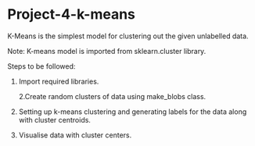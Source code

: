 # Project-4-k-means
K-Means is the simplest model for clustering out the given unlabelled data.

Note: K-means model is imported from sklearn.cluster library.

Steps to be followed:

1. Import required libraries.

   2.Create random clusters of data using make_blobs class.

3. Setting up k-means clustering and generating labels for the data along with cluster centroids.

4. Visualise data with cluster centers.

